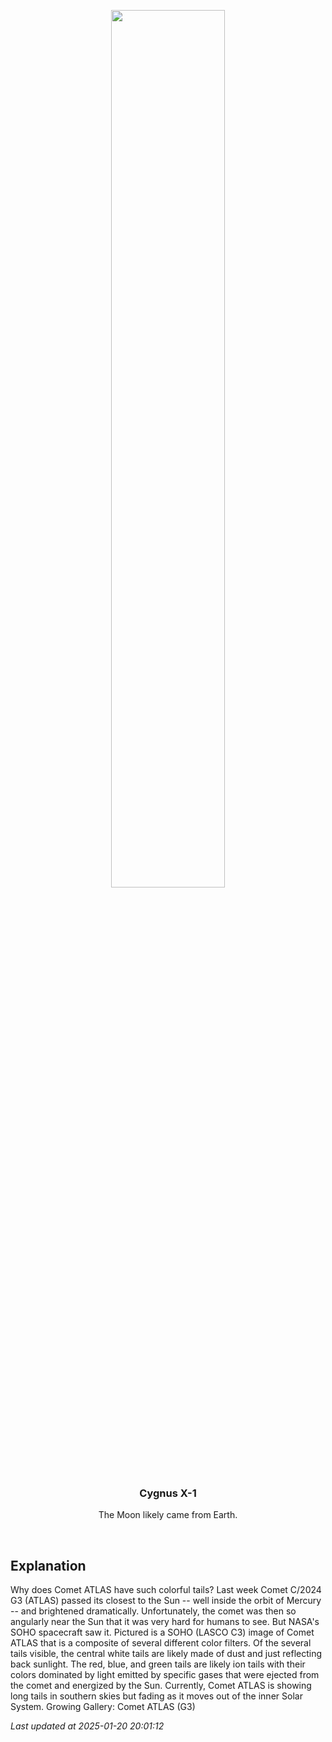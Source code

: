<p align='center'>
    <img src='https://apod.nasa.gov/apod/image/2501/CometG3Perihelion_SohoLigustri_960.jpg' width='60%' />
    <h3 align="center">Cygnus X-1</h3>
    <p align="center">The Moon likely came from Earth.</p>
</p>
<br/>

Explanation
--
Why does Comet ATLAS have such colorful tails? Last week Comet C/2024 G3 (ATLAS) passed its closest to the Sun -- well inside the orbit of Mercury -- and brightened dramatically.  Unfortunately, the comet was then so angularly near the Sun that it was very hard for humans to see. But NASA's SOHO spacecraft saw it. Pictured is a SOHO (LASCO C3) image of Comet ATLAS that is a composite of several different color filters. Of the several tails visible, the central white tails are likely made of dust and just reflecting back sunlight. The red, blue, and green tails are likely ion tails with their colors dominated by light emitted by specific gases that were ejected from the comet and energized by the Sun.  Currently, Comet ATLAS is showing long tails in southern skies but fading as it moves out of the inner Solar System.   Growing Gallery: Comet ATLAS (G3)


*Last updated at 2025-01-20 20:01:12*
